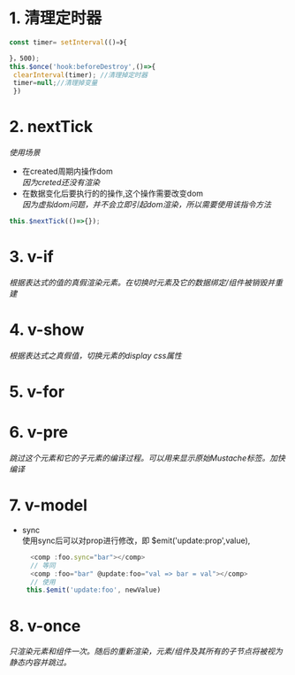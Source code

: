 # 1. 清理定时器
```javascript
const timer= setInterval(()=》{

}，500);
this.$once('hook:beforeDestroy',()=>{
 clearInterval(timer); //清理掉定时器
 timer=null;//清理掉变量
 })
```
# 2. nextTick
*使用场景*    

- 在created周期内操作dom  
*因为creted还没有渲染*
- 在数据变化后要执行的的操作,这个操作需要改变dom  
*因为虚拟dom问题，并不会立即引起dom渲染，所以需要使用该指令方法*
```javascript
this.$nextTick(()=>{});
```
# 3. v-if
*根据表达式的值的真假渲染元素。在切换时元素及它的数据绑定/组件被销毁并重建*
# 4. v-show
*根据表达式之真假值，切换元素的display css属性*
# 5. v-for
# 6. v-pre
*跳过这个元素和它的子元素的编译过程。可以用来显示原始Mustache标签。加快编译*
# 7. v-model
 * sync  
   使用sync后可以对prop进行修改，即 $emit('update:prop',value),
   ```js
     <comp :foo.sync="bar"></comp>
     // 等同
     <comp :foo="bar" @update:foo="val => bar = val"></comp>
     // 使用
    this.$emit('update:foo', newValue)
   ```
# 8. v-once
*只渲染元素和组件一次。随后的重新渲染，元素/组件及其所有的子节点将被视为静态内容并跳过。*
